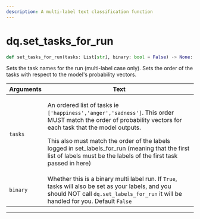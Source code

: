 ```yaml
---
description: A multi-label text classification function
---
```


# dq.set\_tasks\_for\_run

```python
def set_tasks_for_run(tasks: List[str], binary: bool = False) -> None:
```

Sets the task names for the run (multi-label case only). Sets the order of the tasks with respect to the model's probability vectors.

| Arguments | Text                                                                                                                                                                                                                                                                                                                                                                     |
| --------- | ------------------------------------------------------------------------------------------------------------------------------------------------------------------------------------------------------------------------------------------------------------------------------------------------------------------------------------------------------------------------ |
| `tasks`   | <p></p><p>An ordered list of tasks ie <code>['happiness','anger','sadness']</code>. This order MUST match the order of probability vectors for each task that the model outputs. </p><p></p><p>This also must match the order of the labels logged in set_labels_for_run (meaning that the first list of labels must be the labels of the first task passed in here)</p> |
| `binary`  | Whether this is a binary multi label run. If `True`, tasks will also be set as your labels, and you should NOT call `dq.set_labels_for_run` it will be handled for you. Default `False`                                                                                                                                                                                  |

****
